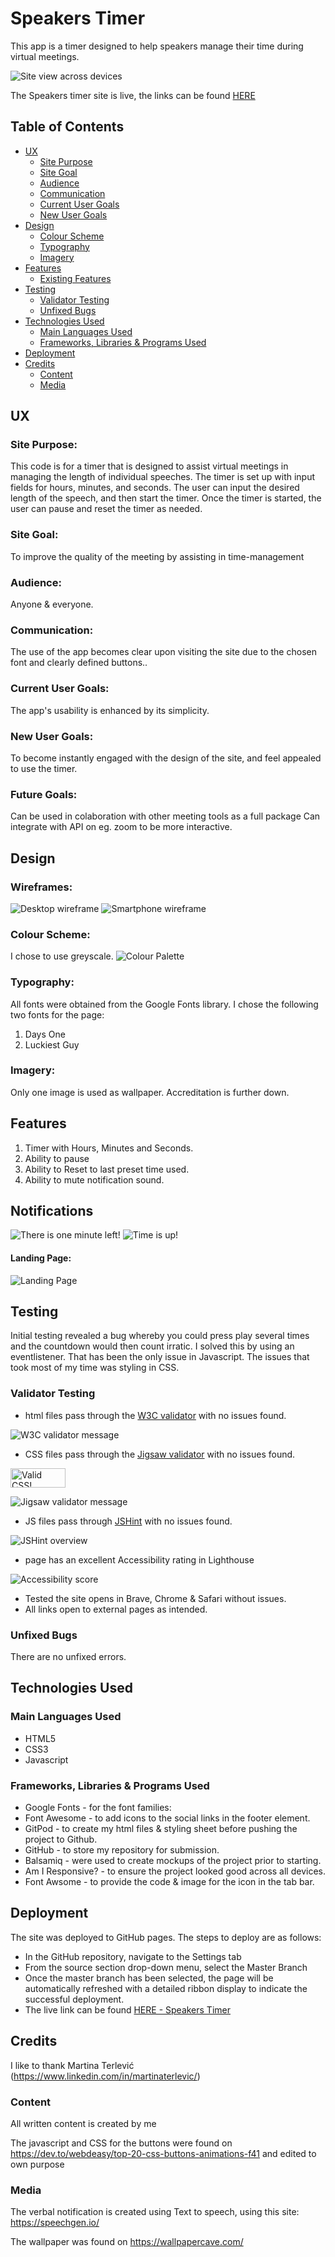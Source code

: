 # Speakers Timer
This app is a timer designed to help speakers manage their time during virtual meetings.

![Site view across devices](assets/images/images-readme/responsive-design.png)

The Speakers timer site is live, the links can be found [HERE](https://hypergeek-dev.github.io/Speakers-timer/)

## Table of Contents
+ [UX](#ux "UX")
  + [Site Purpose](#site-purpose "Site Purpose")
  + [Site Goal](#site-goal "Site Goal")
  + [Audience](#audience "Audience")
  + [Communication](#communication "Communication")
  + [Current User Goals](#current-user-goals "Current User Goals")
  + [New User Goals](#new-user-goals "New User Goals")
+ [Design](#design "Design")
  + [Colour Scheme](#colour-scheme "Colour Scheme")
  + [Typography](#typography "Typography")
  + [Imagery](#imagery "Imagery")
+ [Features](#features "Features")
  + [Existing Features](#existing-features "Existing Features")
+ [Testing](#testing "Testing")
  + [Validator Testing](#validator-testing "Validator Testing")
  + [Unfixed Bugs](#unfixed-bugs "Unfixed Bugs")
+ [Technologies Used](#technologies-used "Technologies Used")
  + [Main Languages Used](#main-languages-used "Main Languages Used")
  + [Frameworks, Libraries & Programs Used](#frameworks-libraries-programs-used "Frameworks, Libraries & Programs Used")
+ [Deployment](#deployment "Deployment")
+ [Credits](#credits "Credits")
  + [Content](#content "Content")
  + [Media](#media "Media")

## UX

### Site Purpose:
This code is for a timer that is designed to assist virtual meetings in managing the length of individual speeches. The timer is set up with input fields for hours, minutes, and seconds. The user can input the desired length of the speech, and then start the timer. Once the timer is started, the user can pause and reset the timer as needed.

### Site Goal:
To improve the quality of the meeting by assisting in time-management

### Audience:
Anyone & everyone.

### Communication:
The use of the app becomes clear upon visiting the site due to the chosen font and clearly defined buttons.. 

### Current User Goals:
The app's usability is enhanced by its simplicity.

### New User Goals:
To become instantly engaged with the design of the site, and feel appealed to use the timer.

### Future Goals:
Can be used in colaboration with other meeting tools as a full package
Can integrate with API on eg. zoom to be more interactive. 

## Design

### Wireframes:
![Desktop wireframe](assets/images/images-readme/wireframe-fullscreen.png)
![Smartphone wireframe](assets/images/images-readme/wireframe-smartphone.png)

### Colour Scheme:
I chose to use greyscale.
![Colour Palette](assets/images/images-readme/colour-palette.png)

### Typography:
All fonts were obtained from the Google Fonts library. I chose the following two fonts for the page:
1. Days One
2. Luckiest Guy

### Imagery:
Only one image is used as wallpaper. Accreditation is further down.

## Features

1. Timer with Hours, Minutes and Seconds.
2. Ability to pause
3. Ability to Reset to last preset time used.
4. Ability to mute notification sound.

## Notifications


![There is one minute left!](assets/images/images-readme/not1.png)
![Time is up!](assets/images/images-readme/not1.png)

#### Landing Page:
![Landing Page](assets/images/images-readme/landing-page.png)


## Testing
Initial testing revealed a bug whereby you could press play several times and the countdown would then count irratic. I solved this by using an eventlistener.
That has been the only issue in Javascript. The issues that took most of my time was styling in CSS. 

### Validator Testing
- html files pass through the [W3C validator](https://validator.w3.org/) with no issues found.

![W3C validator message](assets/images/images-readme/validator-html.png)

- CSS files pass through the [Jigsaw validator](https://jigsaw.w3.org/css-validator/) with no issues found.
<p>
  <a href="http://jigsaw.w3.org/css-validator/check/referer">
    <img style="border:0;width:88px;height:31px"
         src="http://jigsaw.w3.org/css-validator/images/vcss-blue"
         alt="Valid CSS!" />
  </a>
</p>


![Jigsaw validator message](assets/images/images-readme/validator-css.png)

- JS files pass through [JSHint](https://jshint.com/) with no issues found.

![JSHint overview](assets/images/images-readme/validator-js.png)

- page has an excellent Accessibility rating in Lighthouse

![Accessibility score](assets/images/images-readme/lighthouse-score.png)

- Tested the site opens in Brave, Chrome & Safari without issues.
- All links open to external pages as intended.

### Unfixed Bugs

There are no unfixed errors. 

## Technologies Used
### Main Languages Used
- HTML5
- CSS3
- Javascript

### Frameworks, Libraries & Programs Used
- Google Fonts - for the font families: 
- Font Awesome - to add icons to the social links in the footer element.
- GitPod - to create my html files & styling sheet before pushing the project to Github.
- GitHub - to store my repository for submission.
- Balsamiq - were used to create mockups of the project prior to starting.
- Am I Responsive? - to ensure the project looked good across all devices.
- Font Awsome - to provide the code & image for the icon in the tab bar.

## Deployment
The site was deployed to GitHub pages. The steps to deploy are as follows:
- In the GitHub repository, navigate to the Settings tab
- From the source section drop-down menu, select the Master Branch
- Once the master branch has been selected, the page will be automatically refreshed with a detailed ribbon display to indicate the successful deployment.
- The live link can be found [HERE - Speakers Timer](https://hypergeek-dev.github.io/Speakers-timer/)

## Credits
I like to thank Martina Terlević (https://www.linkedin.com/in/martinaterlevic/)
### Content
All written content is created by me

The javascript and CSS for the buttons were found on
https://dev.to/webdeasy/top-20-css-buttons-animations-f41
and edited to own purpose

### Media
The verbal notification is created using
Text to speech, using this site:
https://speechgen.io/

The wallpaper was found on
https://wallpapercave.com/
